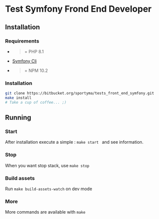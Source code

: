 # Test Symfony Frond End Developer

## Installation

### Requirements

- >= PHP 8.1
- [Symfony Cli](https://symfony.com/download)
- >= NPM 10.2

### Installation

```bash
git clone https://bitbucket.org/sportyma/tests_front_end_symfony.git
make install
# Take a cup of coffee... ;)
```

## Running

### Start

After installation execute a simple : ```make start ``` and see information.

### Stop

When you want stop stack, use ```make stop```

### Build assets 

Run ```make build-assets-watch``` on dev mode


### More

More commands are available with ```make ```